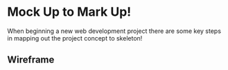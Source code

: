 # Mock Up to Mark Up!
When beginning a new web development project there are some key steps in mapping out the project concept to skeleton!


## Wireframe